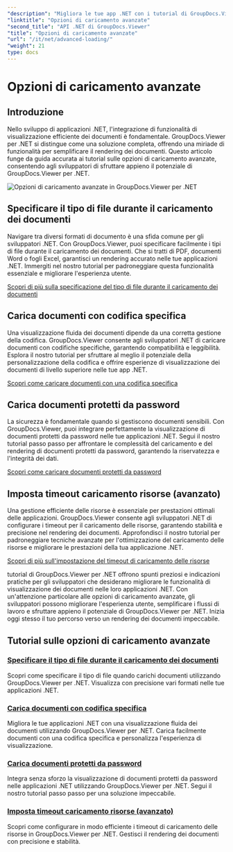 ```yaml
---
"description": "Migliora le tue app .NET con i tutorial di GroupDocs.Viewer per .NET. Impara a specificare i tipi di file, gestire le codifiche, caricare documenti protetti da password e altro ancora."
"linktitle": "Opzioni di caricamento avanzate"
"second_title": "API .NET di GroupDocs.Viewer"
"title": "Opzioni di caricamento avanzate"
"url": "/it/net/advanced-loading/"
"weight": 21
type: docs
---
```

# Opzioni di caricamento avanzate

## Introduzione

Nello sviluppo di applicazioni .NET, l'integrazione di funzionalità di visualizzazione efficiente dei documenti è fondamentale. GroupDocs.Viewer per .NET si distingue come una soluzione completa, offrendo una miriade di funzionalità per semplificare il rendering dei documenti. Questo articolo funge da guida accurata ai tutorial sulle opzioni di caricamento avanzate, consentendo agli sviluppatori di sfruttare appieno il potenziale di GroupDocs.Viewer per .NET.

![Opzioni di caricamento avanzate in GroupDocs.Viewer per .NET](/viewer/advanced-loading/image.png)
## Specificare il tipo di file durante il caricamento dei documenti
Navigare tra diversi formati di documento è una sfida comune per gli sviluppatori .NET. Con GroupDocs.Viewer, puoi specificare facilmente i tipi di file durante il caricamento dei documenti. Che si tratti di PDF, documenti Word o fogli Excel, garantisci un rendering accurato nelle tue applicazioni .NET. Immergiti nel nostro tutorial per padroneggiare questa funzionalità essenziale e migliorare l'esperienza utente.

[Scopri di più sulla specificazione del tipo di file durante il caricamento dei documenti](./specify-file-type/)

## Carica documenti con codifica specifica
Una visualizzazione fluida dei documenti dipende da una corretta gestione della codifica. GroupDocs.Viewer consente agli sviluppatori .NET di caricare documenti con codifiche specifiche, garantendo compatibilità e leggibilità. Esplora il nostro tutorial per sfruttare al meglio il potenziale della personalizzazione della codifica e offrire esperienze di visualizzazione dei documenti di livello superiore nelle tue app .NET.

[Scopri come caricare documenti con una codifica specifica](./load-documents-encoding/)

## Carica documenti protetti da password
La sicurezza è fondamentale quando si gestiscono documenti sensibili. Con GroupDocs.Viewer, puoi integrare perfettamente la visualizzazione di documenti protetti da password nelle tue applicazioni .NET. Segui il nostro tutorial passo passo per affrontare le complessità del caricamento e del rendering di documenti protetti da password, garantendo la riservatezza e l'integrità dei dati.

[Scopri come caricare documenti protetti da password](./load-password-protected-document/)

## Imposta timeout caricamento risorse (avanzato)
Una gestione efficiente delle risorse è essenziale per prestazioni ottimali delle applicazioni. GroupDocs.Viewer consente agli sviluppatori .NET di configurare i timeout per il caricamento delle risorse, garantendo stabilità e precisione nel rendering dei documenti. Approfondisci il nostro tutorial per padroneggiare tecniche avanzate per l'ottimizzazione del caricamento delle risorse e migliorare le prestazioni della tua applicazione .NET.

[Scopri di più sull'impostazione del timeout di caricamento delle risorse](./set-resource-loading-timeout/)

tutorial di GroupDocs.Viewer per .NET offrono spunti preziosi e indicazioni pratiche per gli sviluppatori che desiderano migliorare le funzionalità di visualizzazione dei documenti nelle loro applicazioni .NET. Con un'attenzione particolare alle opzioni di caricamento avanzate, gli sviluppatori possono migliorare l'esperienza utente, semplificare i flussi di lavoro e sfruttare appieno il potenziale di GroupDocs.Viewer per .NET. Inizia oggi stesso il tuo percorso verso un rendering dei documenti impeccabile.
## Tutorial sulle opzioni di caricamento avanzate
### [Specificare il tipo di file durante il caricamento dei documenti](./specify-file-type/)
Scopri come specificare il tipo di file quando carichi documenti utilizzando GroupDocs.Viewer per .NET. Visualizza con precisione vari formati nelle tue applicazioni .NET.
### [Carica documenti con codifica specifica](./load-documents-encoding/)
Migliora le tue applicazioni .NET con una visualizzazione fluida dei documenti utilizzando GroupDocs.Viewer per .NET. Carica facilmente documenti con una codifica specifica e personalizza l'esperienza di visualizzazione.
### [Carica documenti protetti da password](./load-password-protected-document/)
Integra senza sforzo la visualizzazione di documenti protetti da password nelle applicazioni .NET utilizzando GroupDocs.Viewer per .NET. Segui il nostro tutorial passo passo per una soluzione impeccabile.
### [Imposta timeout caricamento risorse (avanzato)](./set-resource-loading-timeout/)
Scopri come configurare in modo efficiente i timeout di caricamento delle risorse in GroupDocs.Viewer per .NET. Gestisci il rendering dei documenti con precisione e stabilità.